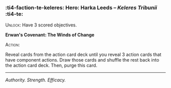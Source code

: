### :ti4-faction-te-keleres: **Hero**: Harka Leeds – _Keleres Tribunii_ :ti4-te:

<span style="font-variant:small-caps;">Unlock</span>: Have 3 scored objectives.

**Erwan's Covenant: The Winds of Change**

<span style="font-variant:small-caps;">Action</span>:

Reveal cards from the action card deck until you reveal 3 action cards that have component actions. Draw those cards and shuffle the rest back into the action card deck. Then, purge this card.

---

*Authority. Strength. Efficacy.*
